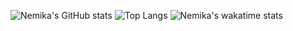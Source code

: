 ![Nemika's GitHub stats](https://github-readme-stats.vercel.app/api?username=Nemika-Haj&show_icons=true&theme=onedark&count_private=true)
![Top Langs](https://github-readme-stats.vercel.app/api/top-langs/?username=Nemika-Haj&theme=onedark&layout=compact)
![Nemika's wakatime stats](https://github-readme-stats.vercel.app/api/wakatime?username=Nemika&theme=onedark)
